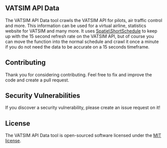 ## VATSIM API Data

The VATSIM API Data tool crawls the VATSIM API for pilots, air traffic control and more. This information can be used for a virtual airline, statistics website for VATSIM and many more. It uses [Spatie\ShortSchedule](https://github.com/spatie/laravel-short-schedule) to keep up with the 15 second refresh rate on the VATSIM API, but of course you can move the function into the normal schedule and crawl it once a minute if you do not need the data to be accurate on a 15 seconds timeframe. 

## Contributing

Thank you for considering contributing. Feel free to fix and improve the code and create a pull request.

## Security Vulnerabilities

If you discover a security vulnerability, please create an issue request on it!

## License

The VATSIM API Data tool is open-sourced software licensed under the [MIT license](https://opensource.org/licenses/MIT).
